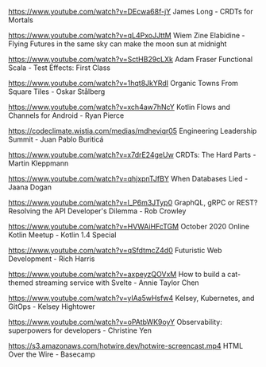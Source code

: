 https://www.youtube.com/watch?v=DEcwa68f-jY James Long - CRDTs for Mortals

https://www.youtube.com/watch?v=qL4PxoJJttM Wiem Zine Elabidine - Flying Futures in the same sky can make the moon sun at midnight

https://www.youtube.com/watch?v=SctHB29cLXk Adam Fraser Functional Scala - Test Effects: First Class

https://www.youtube.com/watch?v=1hqt8JkYRdI Organic Towns From Square Tiles - Oskar Stålberg

https://www.youtube.com/watch?v=xch4aw7hNcY Kotlin Flows and Channels for Android - Ryan Pierce

https://codeclimate.wistia.com/medias/mdheviqr05 Engineering Leadership Summit - Juan Pablo Buriticá

https://www.youtube.com/watch?v=x7drE24geUw CRDTs: The Hard Parts - Martin Kleppmann

https://www.youtube.com/watch?v=qhjxpnTJfBY When Databases Lied - Jaana Dogan 

https://www.youtube.com/watch?v=l_P6m3JTyp0 GraphQL, gRPC or REST? Resolving the API Developer's Dilemma - Rob Crowley

https://www.youtube.com/watch?v=HVWAiHFcTGM October 2020 Online Kotlin Meetup - Kotlin 1.4 Special 

https://www.youtube.com/watch?v=qSfdtmcZ4d0 Futuristic Web Development - Rich Harris

https://www.youtube.com/watch?v=axpeyzQOVxM How to build a cat-themed streaming service with Svelte - Annie Taylor Chen

https://www.youtube.com/watch?v=yIAa5wHsfw4 Kelsey, Kubernetes, and GitOps - Kelsey Hightower

https://www.youtube.com/watch?v=oPAtbWK9oyY Observability: superpowers for developers - Christine Yen

https://s3.amazonaws.com/hotwire.dev/hotwire-screencast.mp4 HTML Over the Wire - Basecamp
